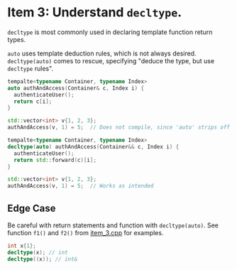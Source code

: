 # Item 3: Understand `decltype`.

`decltype` is most commonly used in declaring template function return types.

`auto` uses template deduction rules, which is not always desired. `decltype(auto)` comes to rescue, specifying "deduce the type, but use `decltype` rules".

```c++
tempalte<typename Container, typename Index>
auto authAndAccess(Container& c, Index i) {
  authenticateUser();
  return c[i];
}

std::vector<int> v{1, 2, 3};
authAndAccess(v, 1) = 5;  // Does not compile, since 'auto' strips off reference-ness
```

```c++
tempalte<typename Container, typename Index>
decltype(auto) authAndAccess(Container&& c, Index i) {
  authenticateUser();
  return std::forward(c)[i];
}

std::vector<int> v{1, 2, 3};
authAndAccess(v, 1) = 5;  // Works as intended
```

## Edge Case

Be careful with return statements and function with `decltype(auto)`. See function `f1()` and `f2()` from [item_3.cpp](item_3.cpp) for examples.

```c++
int x{1};
decltype(x); // int
decltype((x)); // int&
```